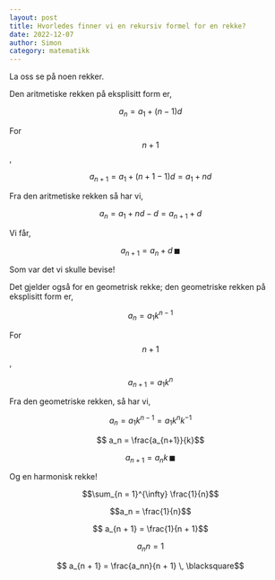 ```yaml
---
layout: post
title: Hvorledes finner vi en rekursiv formel for en rekke?
date: 2022-12-07
author: Simon 
category: matematikk 
---
```

La oss se på noen rekker.

Den aritmetiske rekken på eksplisitt form er, 

$$a_n = a_1 + (n - 1)d$$ 

For $$ n + 1 $$,

$$a_{n + 1} = a_1 + (n + 1 - 1)d = a_1 + nd$$

Fra den aritmetiske rekken så har vi, 

$$ a_n = a_1 + nd - d = a_{n + 1} + d$$ 

Vi får,

$$a_{n + 1} = a_n + d \, \blacksquare$$

Som var det vi skulle bevise!

Det gjelder også for en geometrisk rekke; den geometriske rekken på eksplisitt form er, 

$$a_n = a_1k^{n-1}$$

For $$ n + 1 $$, 

$$ a_{n + 1} = a_1k^{n} $$

Fra den geometriske rekken, så har vi, 

$$a_n = a_1k^{n-1} = a_1k^nk^{-1}$$

$$ a_n = \frac{a_{n+1}}{k}$$

$$ a_{n+1} = a_nk \, \blacksquare$$

Og en harmonisk rekke!

$$\sum_{n = 1}^{\infty} \frac{1}{n}$$

$$a_n = \frac{1}{n}$$

$$ a_{n + 1} = \frac{1}{n + 1}$$

$$a_nn = 1$$

$$ a_{n + 1} = \frac{a_nn}{n + 1} \, \blacksquare$$
